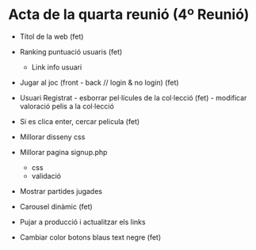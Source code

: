 # Acta de la quarta reunió (4º Reunió)

  - Títol de la web (fet)

  - Ranking puntuació usuaris (fet)
     - Link info usuari

  - Jugar al joc (front - back // login & no login) (fet)

  - Usuari Registrat 
        - esborrar pel·lícules de la col·lecció (fet)
        - modificar valoració pelis a la col·lecció

  - Si es clica enter, cercar pelicula (fet)

  - Millorar disseny css

  - Millorar pagina signup.php
      - css
      - validació

  - Mostrar partides jugades

  - Carousel dinàmic (fet)

  - Pujar a producció i actualitzar els links
 
  - Cambiar color botons blaus text negre (fet)
